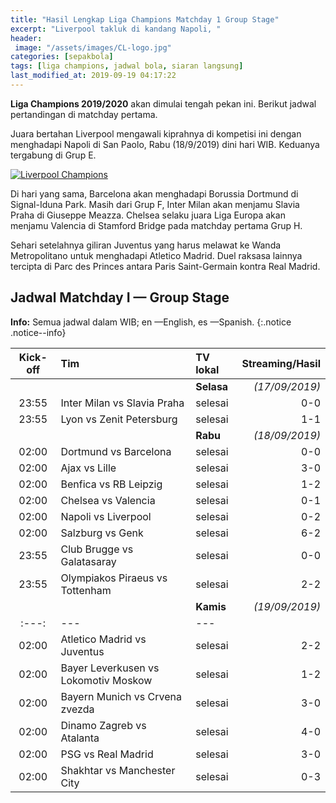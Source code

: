 ```yaml
---
title: "Hasil Lengkap Liga Champions Matchday 1 Group Stage"
excerpt: "Liverpool takluk di kandang Napoli, "
header:
 image: "/assets/images/CL-logo.jpg"
categories: [sepakbola]
tags: [liga champions, jadwal bola, siaran langsung]
last_modified_at: 2019-09-19 04:17:22
---
```


**Liga Champions 2019/2020** akan dimulai tengah pekan ini. Berikut jadwal pertandingan di matchday pertama.

Juara bertahan Liverpool mengawali kiprahnya di kompetisi ini dengan menghadapi Napoli di San Paolo, Rabu (18/9/2019) dini hari WIB. Keduanya tergabung di Grup E.

[![Liverpool Champions](https://i0.wp.com/knoacc.github.io/catetan/assets/images/Liverpool.jpg?resize=640,360)](/assets/images/Liverpool.jpg)

Di hari yang sama, Barcelona akan menghadapi Borussia Dortmund di Signal-Iduna Park. Masih dari Grup F, Inter Milan akan menjamu Slavia Praha di Giuseppe Meazza. Chelsea selaku juara Liga Europa akan menjamu Valencia di Stamford Bridge pada matchday pertama Grup H.

Sehari setelahnya giliran Juventus yang harus melawat ke Wanda Metropolitano untuk menghadapi Atletico Madrid. Duel raksasa lainnya tercipta di Parc des Princes antara Paris Saint-Germain kontra Real Madrid.

## Jadwal Matchday I — Group Stage

**Info:** Semua jadwal dalam WIB; en —English, es —Spanish.
{:.notice .notice--info}

|Kick-off|Tim|TV lokal|Streaming/Hasil|
|:---:|:---|:---|---:|
|||**Selasa**|_(17/09/2019)_|
|23:55|Inter Milan vs Slavia Praha|selesai|0-0|
|23:55|Lyon vs Zenit Petersburg|selesai|1-1|
|||**Rabu**|_(18/09/2019)_|
|02:00|Dortmund vs Barcelona|selesai|0-0|
|02:00|Ajax vs Lille|selesai|3-0|
|02:00|Benfica vs RB Leipzig|selesai|1-2|
|02:00|Chelsea vs Valencia|selesai|0-1|
|02:00|Napoli vs Liverpool|selesai|0-2|
|02:00|Salzburg vs Genk|selesai|6-2|
|23:55|Club Brugge vs Galatasaray|selesai|0-0|
|23:55|Olympiakos Piraeus vs Tottenham|selesai|2-2|
|||**Kamis**|_(19/09/2019)_|
|:---:|---|---|
|02:00|Atletico Madrid vs Juventus|selesai|2-2|
|02:00|Bayer Leverkusen vs Lokomotiv Moskow|selesai|1-2|
|02:00|Bayern Munich vs Crvena zvezda|selesai|3-0|
|02:00|Dinamo Zagreb vs Atalanta|selesai|4-0|
|02:00|PSG vs Real Madrid|selesai|3-0|
|02:00|Shakhtar vs Manchester City|selesai|0-3|

<!--
Semua streaming kualitas HD. Siapkan Kuota ± 2 Gb dan bandwith ± 5mbps untuk menonton streaming dengan _lantjar djaja_.
{:.notice .notice--danger}

-->
